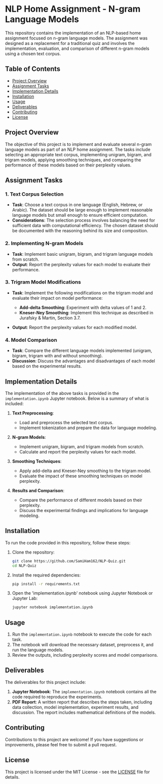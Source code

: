 # NLP Home Assignment - N-gram Language Models

This repository contains the implementation of an NLP-based home assignment focused on n-gram language models. The assignment was designed as a replacement for a traditional quiz and involves the implementation, evaluation, and comparison of different n-gram models using a chosen text corpus.

## Table of Contents

- [Project Overview](#project-overview)
- [Assignment Tasks](#assignment-tasks)
- [Implementation Details](#implementation-details)
- [Installation](#installation)
- [Usage](#usage)
- [Deliverables](#deliverables)
- [Contributing](#contributing)
- [License](#license)

## Project Overview

The objective of this project is to implement and evaluate several n-gram language models as part of an NLP home assignment. The tasks include selecting an appropriate text corpus, implementing unigram, bigram, and trigram models, applying smoothing techniques, and comparing the performance of these models based on their perplexity values.

## Assignment Tasks

### 1. Text Corpus Selection

- **Task**: Choose a text corpus in one language (English, Hebrew, or Arabic). The dataset should be large enough to implement reasonable language models but small enough to ensure efficient computation.
- **Considerations**: The selection process involves balancing the need for sufficient data with computational efficiency. The chosen dataset should be documented with the reasoning behind its size and composition.

### 2. Implementing N-gram Models

- **Task**: Implement basic unigram, bigram, and trigram language models from scratch.
- **Output**: Report the perplexity values for each model to evaluate their performance.

### 3. Trigram Model Modifications

- **Task**: Implement the following modifications on the trigram model and evaluate their impact on model performance:
  - **Add-delta Smoothing**: Experiment with delta values of 1 and 2.
  - **Kneser-Ney Smoothing**: Implement this technique as described in Jurafsky & Martin, Section 3.7.

- **Output**: Report the perplexity values for each modified model.

### 4. Model Comparison

- **Task**: Compare the different language models implemented (unigram, bigram, trigram with and without smoothing).
- **Discussion**: Discuss the advantages and disadvantages of each model based on the experimental results.

## Implementation Details

The implementation of the above tasks is provided in the `implementation.ipynb` Jupyter notebook. Below is a summary of what is included:

1. **Text Preprocessing**:
   - Load and preprocess the selected text corpus.
   - Implement tokenization and prepare the data for language modeling.

2. **N-gram Models**:
   - Implement unigram, bigram, and trigram models from scratch.
   - Calculate and report the perplexity values for each model.

3. **Smoothing Techniques**:
   - Apply add-delta and Kneser-Ney smoothing to the trigram model.
   - Evaluate the impact of these smoothing techniques on model perplexity.

4. **Results and Comparison**:
   - Compare the performance of different models based on their perplexity.
   - Discuss the experimental findings and implications for language modeling.

## Installation

To run the code provided in this repository, follow these steps:

1. Clone the repository:
   ```bash
   git clone https://github.com/SamiHam162/NLP-Quiz.git
   cd NLP-Quiz
2. Install the required dependencies:
   ```bash
   pip install -r requirements.txt
3. Open the 'implementation.ipynb' notebook using Jupyter Notebook or Jupyter Lab:
   ```bash
   jupyter notebook implementation.ipynb

## Usage

1. Run the `implementation.ipynb` notebook to execute the code for each task.
2. The notebook will download the necessary dataset, preprocess it, and run the language models.
3. Review the outputs, including perplexity scores and model comparisons.

## Deliverables

The deliverables for this project include:

1. **Jupyter Notebook**: The `implementation.ipynb` notebook contains all the code required to reproduce the experiments.
2. **PDF Report**: A written report that describes the steps taken, including data collection, model implementation, experiment results, and discussion. The report includes mathematical definitions of the models.

## Contributing

Contributions to this project are welcome! If you have suggestions or improvements, please feel free to submit a pull request.

## License

This project is licensed under the MIT License - see the [LICENSE](LICENSE) file for details.
